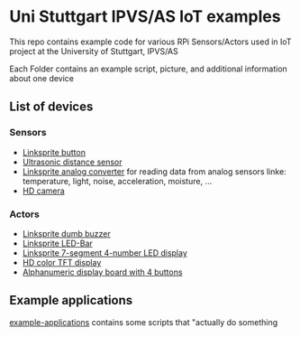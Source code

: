 # Uni Stuttgart IPVS/AS IoT examples
This repo contains example code for various RPi Sensors/Actors used in IoT project at the University of Stuttgart, IPVS/AS

Each Folder contains an example script, picture, and additional information about one device

## List of devices

### Sensors
* [Linksprite button](sensor-linksprite-button)
* [Ultrasonic distance sensor](sensor-ultrasonic-distance)
* [Linksprite analog converter](sensor-linksprite-ADconverter) for reading data from analog sensors linke: temperature, light, noise, acceleration, moisture, ...
* [HD camera](sensor-HD-camera)


### Actors
* [Linksprite dumb buzzer](actor-linksprite-buzzer)
* [Linksprite LED-Bar](actor-linksprite-led-bar)
* [Linksprite 7-segment 4-number LED display](actor-led-7segment-4numbers)
* [HD color TFT display](actor-graphic-TFT-display)
* [Alphanumeric display board with 4 buttons](actor-alphanumeric-display-board)



## Example applications
[example-applications](example-applications/) contains some scripts that "actually do something
